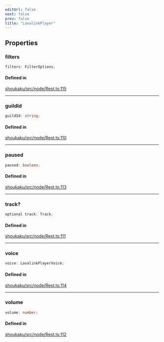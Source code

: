 ```yaml
---
editUrl: false
next: false
prev: false
title: "LavalinkPlayer"
---
```


## Properties

<a id="filters" name="filters"></a>

### filters

```ts
filters: FilterOptions;
```

#### Defined in

[shoukaku/src/node/Rest.ts:115](https://github.com/shipgirlproject/shoukaku/blob/9d5588e950f8b8cbe3cdd5386a275943ff6fdba1/src/node/Rest.ts#L115)

***

<a id="guildid" name="guildid"></a>

### guildId

```ts
guildId: string;
```

#### Defined in

[shoukaku/src/node/Rest.ts:110](https://github.com/shipgirlproject/shoukaku/blob/9d5588e950f8b8cbe3cdd5386a275943ff6fdba1/src/node/Rest.ts#L110)

***

<a id="paused" name="paused"></a>

### paused

```ts
paused: boolean;
```

#### Defined in

[shoukaku/src/node/Rest.ts:113](https://github.com/shipgirlproject/shoukaku/blob/9d5588e950f8b8cbe3cdd5386a275943ff6fdba1/src/node/Rest.ts#L113)

***

<a id="track" name="track"></a>

### track?

```ts
optional track: Track;
```

#### Defined in

[shoukaku/src/node/Rest.ts:111](https://github.com/shipgirlproject/shoukaku/blob/9d5588e950f8b8cbe3cdd5386a275943ff6fdba1/src/node/Rest.ts#L111)

***

<a id="voice" name="voice"></a>

### voice

```ts
voice: LavalinkPlayerVoice;
```

#### Defined in

[shoukaku/src/node/Rest.ts:114](https://github.com/shipgirlproject/shoukaku/blob/9d5588e950f8b8cbe3cdd5386a275943ff6fdba1/src/node/Rest.ts#L114)

***

<a id="volume" name="volume"></a>

### volume

```ts
volume: number;
```

#### Defined in

[shoukaku/src/node/Rest.ts:112](https://github.com/shipgirlproject/shoukaku/blob/9d5588e950f8b8cbe3cdd5386a275943ff6fdba1/src/node/Rest.ts#L112)
